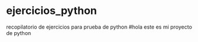 # ejercicios_python
recopilatorio de ejercicios para prueba de python
#hola este es mi proyecto de python